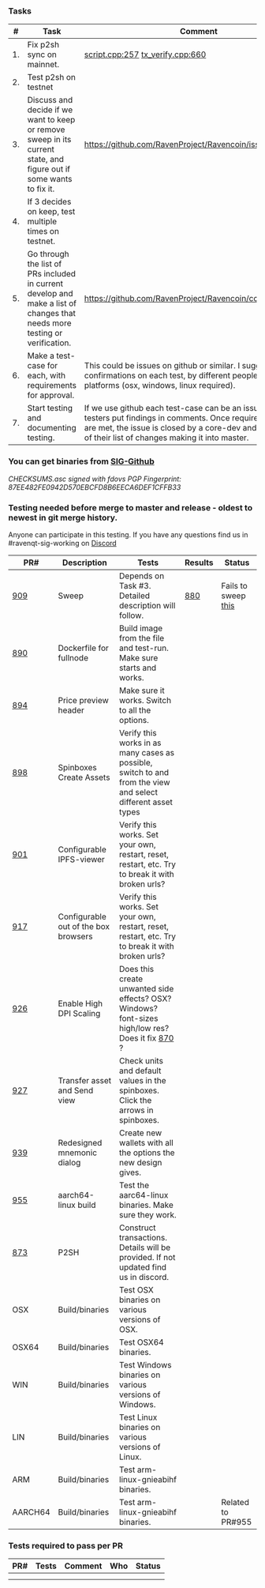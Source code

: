### Tasks
| #  |Task          | Comment        |  Who                 | Status         |
|---|---------------|------------|-------------------------|------------|
|1. |Fix p2sh sync on mainnet.|[script.cpp:257](https://github.com/RavenProject/Ravencoin/blob/038da6b6b39cd2ab93606ead02ad5f9695288ab8/src/script/script.cpp#L257) [tx_verify.cpp:660](https://github.com/RavenProject/Ravencoin/blob/038da6b6b39cd2ab93606ead02ad5f9695288ab8/src/consensus/tx_verify.cpp#L660)||
|2. |Test p2sh on testnet||Started. Not coordinated.|
|3. |Discuss and decide if we want to keep or remove sweep in its current state, and figure out if some wants to fix it.|https://github.com/RavenProject/Ravencoin/issues/880|
|4. |If 3 decides on keep, test multiple times on testnet.|||
|5. |Go through the list of PRs included in current develop and make a list of changes that needs more testing or verification.|https://github.com/RavenProject/Ravencoin/commits/develop|Core-devs?|Done (Needs approval)|
|6. |Make a test-case for each, with requirements for approval.| This could be issues on github or similar. I suggest 3+ confirmations on each test, by different people, and multiple platforms (osx, windows, linux required). |In progress|
|7. |Start testing and documenting testing. | If we use github each test-case can be an issue and the testers put findings in comments. Once requirements in tests are met, the issue is closed by a core-dev and they tick that of their list of changes making it into master.|In progress|



### You can get binaries from [SIG-Github](https://github.com/Ravenqt-RVN-SIG/Ravencoin/releases)
_CHECKSUMS.asc signed with fdovs PGP Fingerprint: 87EE482FE0942D570EBCFD8B6EECA6DEF1CFFB33_



### Testing needed before merge to master and release - oldest to newest in git merge history.

Anyone can participate in this testing.
If you have any questions find us in #ravenqt-sig-working on [Discord](https://discord.gg/jn6uhur)


| PR#  | Description          | Tests                         |Results| Status        |
|------|----------------------|-------------------------------|-------|---------------|
|[909](https://github.com/RavenProject/Ravencoin/commit/73619e9e14ab06d4a11c52155b8c6f8c17206de4)|Sweep|Depends on Task #3. Detailed description will follow.|[880](https://github.com/RavenProject/Ravencoin/issues/880)|Fails to sweep [this](https://rvnt.cryptoscope.io/address/?address=mj15TuQH36sA6wxdCaNWJz4GrHMQp6rryv)|
|[890](https://github.com/RavenProject/Ravencoin/commit/e5c4e87e5e58a429de2e4443ca00d0a7848217b5)|Dockerfile for fullnode|Build image from the file and test-run. Make sure starts and works.|||
|[894](https://github.com/RavenProject/Ravencoin/commit/daf21eab44c68e46251148ac117305b6022ade37)|Price preview header|Make sure it works. Switch to all the options.|||
|[898](https://github.com/RavenProject/Ravencoin/commit/74e4b223c35c733ff08b6c766a9fd9561e90c1f7)|Spinboxes Create Assets|Verify this works in as many cases as possible, switch to and from the view and select different asset types|||
|[901](https://github.com/RavenProject/Ravencoin/commit/0ab725d6903bba080ea4552ea9d7e3330aa67391)|Configurable IPFS-viewer|Verify this works. Set your own, restart, reset, restart, etc. Try to break it with broken urls?|||
|[917](https://github.com/RavenProject/Ravencoin/commit/d36cb41f10289edea7011a72248ca1a2d29a5dbf)|Configurable out of the box browsers|Verify this works. Set your own, restart, reset, restart, etc. Try to break it with broken urls?||||
|[926](https://github.com/RavenProject/Ravencoin/commit/ddc821eec726eafc7ba444b177d0190d785a0925)|Enable High DPI Scaling|Does this create unwanted side effects? OSX? Windows? font-sizes high/low res? Does it fix [870](https://github.com/RavenProject/Ravencoin/issues/870) ? |||
|[927](https://github.com/RavenProject/Ravencoin/commit/ce3a6ed4f395ac0c64204c6fab76bd7d274a2493)|Transfer asset and Send view|Check units and default values in the spinboxes. Click the arrows in spinboxes.|||
|[939](https://github.com/RavenProject/Ravencoin/commit/932a983bf0d9ea14a104457431b7576dcb1dcc49)|Redesigned mnemonic dialog|Create new wallets with all the options the new design gives.|||
|[955](https://github.com/RavenProject/Ravencoin/commit/a8be3193f470837fbcefe63e54f45200e922ca59)|aarch64-linux build|Test the aarc64-linux binaries. Make sure they work.|||
|[873](https://github.com/RavenProject/Ravencoin/commit/a7e305b16b104401b6efb890450a878467bd4c94)|P2SH|Construct transactions. Details will be provided. If not updated find us in discord.|||
|OSX|Build/binaries|Test OSX binaries on various versions of OSX. |||
|OSX64|Build/binaries|Test OSX64 binaries.|||
|WIN|Build/binaries|Test Windows binaries on various versions of Windows. |||
|LIN|Build/binaries|Test Linux binaries on various versions of Linux. |||
|ARM|Build/binaries|Test arm-linux-gnieabihf binaries.|||
|AARCH64|Build/binaries|Test arm-linux-gnieabihf binaries.||Related to PR#955|




### Tests required to pass per PR
| PR#  |Tests          | Comment        |  Who                 | Status     |
|------|---------------|----------------|----------------------|------------|
||||||
||||||
